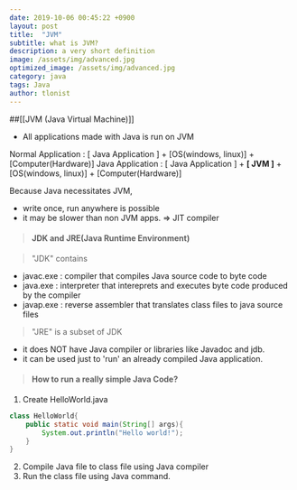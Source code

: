 ```yaml
---
date: 2019-10-06 00:45:22 +0900
layout: post
title:  "JVM"
subtitle: what is JVM?
description: a very short definition
image: /assets/img/advanced.jpg
optimized_image: /assets/img/advanced.jpg
category: java
tags: Java
author: tlonist
---
```


##[[JVM (Java Virtual Machine)]]

- All applications made with Java is run on JVM

Normal Application : [ Java Application ] + [OS(windows, linux)] + [Computer(Hardware)]
Java Application   : [ Java Application ] + **[       JVM        ]** + [OS(windows, linux)] + [Computer(Hardware)]

Because Java necessitates JVM,
- write once, run anywhere is possible
- it may be slower than non JVM apps. => JIT compiler 

> #### JDK and JRE(Java Runtime Environment)

> "JDK" contains 
- javac.exe : compiler that compiles Java source code to byte code
- java.exe : interpreter that intereprets and executes byte code produced by the compiler
- javap.exe : reverse assembler that translates class files to java source files

> "JRE" is a subset of JDK 
- it does NOT have Java compiler or libraries like Javadoc and jdb.
- it can be used just to 'run' an already compiled Java application.


> #### How to run a really simple Java Code?

1. Create HelloWorld.java
```java
class HelloWorld{
    public static void main(String[] args){
        System.out.println("Hello world!");
    }
}
```

2. Compile Java file to class file using Java compiler
3. Run the class file using Java command.
